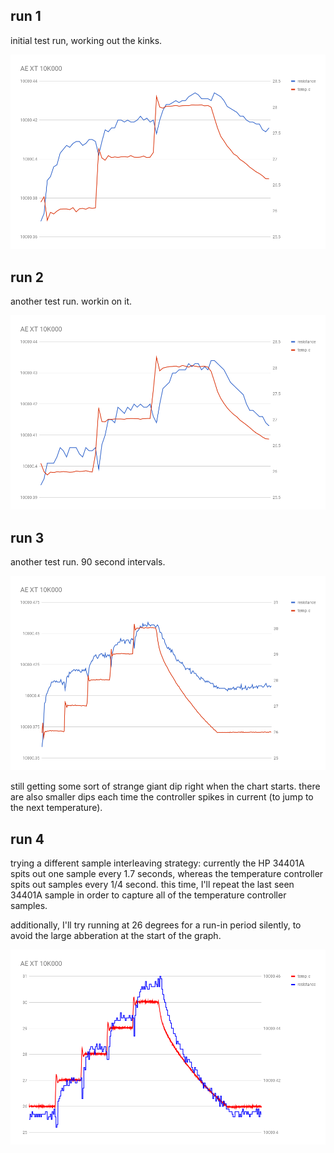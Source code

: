 ## run 1

initial test run, working out the kinks.

![](run1/tempco.png)

## run 2

another test run.  workin on it.

![](run2/tempco.png)

## run 3

another test run.  90 second intervals.

![](run3/tempco.png)

still getting some sort of strange giant dip right when the chart starts.  there are also smaller dips each time the controller spikes in current (to jump to the next temperature).

## run 4

trying a different sample interleaving strategy: currently the HP 34401A spits out one sample every 1.7 seconds, whereas the temperature controller spits out samples every 1/4 second.  this time, I'll repeat the last seen 34401A sample in order to capture all of the temperature controller samples.

additionally, I'll try running at 26 degrees for a run-in period silently, to avoid the large abberation at the start of the graph.

![](run4/tempco.png)
